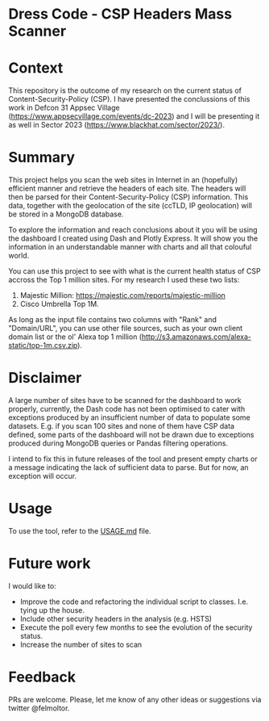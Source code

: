 Dress Code - CSP Headers Mass Scanner
=====================================

# Context

This repository is the outcome of my research on the current status of Content-Security-Policy (CSP). I have presented the conclussions of this work in Defcon 31 Appsec Village (https://www.appsecvillage.com/events/dc-2023) and I will be presenting it as well in Sector 2023 (https://www.blackhat.com/sector/2023/). 

# Summary

This project helps you scan the web sites in Internet in an (hopefully) efficient manner and retrieve the headers of each site. The headers will then be parsed for their Content-Security-Policy (CSP) information. This data, together with the geolocation of the site (ccTLD, IP geolocation) will be stored in a MongoDB database. 

To explore the information and reach conclusions about it you will be using the dashboard I created using Dash and Plotly Express. It will show you the information in an understandable manner with charts and all that colouful world.

You can use this project to see with what is the current health status of CSP accross the Top 1 million sites. For my research I used these two lists:
1. Majestic Million: https://majestic.com/reports/majestic-million
2. Cisco Umbrella Top 1M.

As long as the input file contains two columns with "Rank" and "Domain/URL", you can use other file sources, such as your own client domain list or the ol' Alexa top 1 million (http://s3.amazonaws.com/alexa-static/top-1m.csv.zip).

# Disclaimer

A large number of sites have to be scanned for the dashboard to work properly, currently, the Dash code has not been optimised to cater with exceptions produced by an insufficient number of data to populate some datasets. E.g. if you scan 100 sites and none of them have CSP data defined, some parts of the dashboard will not be drawn due to exceptions produced during MongoDB queries or Pandas filtering operations. 

I intend to fix this in future releases of the tool and present empty charts or a message indicating the lack of sufficient data to parse. But for now, an exception will occur. 

# Usage

To use the tool, refer to the [USAGE.md](USAGE.md) file.

# Future work

I would like to:
* Improve the code and refactoring the individual script to classes. I.e. tying up the house.
* Include other security headers in the analysis (e.g. HSTS)
* Execute the poll every few months to see the evolution of the security status.
* Increase the number of sites to scan

# Feedback

PRs are welcome.
Please, let me know of any other ideas or suggestions via twitter @felmoltor.